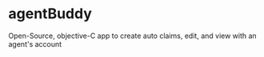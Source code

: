 agentBuddy
==========

Open-Source, objective-C app to create auto claims, edit, and view with an  agent's account